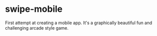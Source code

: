 # swipe-mobile
First attempt at creating a mobile app. It's a graphically beautiful fun and challenging arcade style game.
